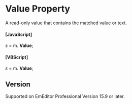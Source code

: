 # Value Property

A read-only value that contains the matched value or text.

#### \[JavaScript\]

_s_ = m. **Value**;

#### \[VBScript\]

_s_ = m. **Value**;

## Version

Supported on EmEditor Professional Version 15.9 or later.